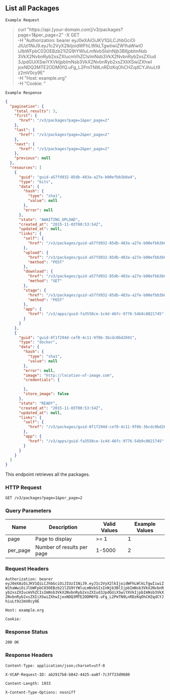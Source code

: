 ## List all Packages

```
Example Request
```

>curl "https://api.[your-domain.com]/v3/packages?page=1&per_page=2" -X GET \
	-H "Authorization: bearer eyJ0eXAiOiJKV1QiLCJhbGciOi
	JIUzI1NiJ9.eyJ1c2VyX2lkIjoidWFhLWlkLTgwIiwiZW1haWwiO
	iJlbWFpbC03OEBzb21lZG9tYWluLmNvbSIsInNjb3BlIjpbImNsb
	3VkX2NvbnRyb2xsZXIucmVhZCIsImNsb3VkX2NvbnRyb2xsZXIud
	3JpdGUiXSwiYXVkIjpbImNsb3VkX2NvbnRyb2xsZXIiXSwiZXhwI
	joxNDQ3MTE2ODM0fQ.uFg_L2PmTN9LnRDzKqOhCHZqdCYJhiuLt9
	z2mV0cy9E" \
	-H "Host: example.org" \
	-H "Cookie: "

```
Example Response
```

```json
{
  "pagination": {
    "total_results": 3,
    "first": {
      "href": "/v3/packages?page=1&per_page=2"
    },
    "last": {
      "href": "/v3/packages?page=2&per_page=2"
    },
    "next": {
      "href": "/v3/packages?page=2&per_page=2"
    },
    "previous": null
  },
  "resources": [
    {
      "guid": "guid-a57fd932-85db-483a-a27e-b00efbb3b0a4",
      "type": "bits",
      "data": {
        "hash": {
          "type": "sha1",
          "value": null
        },
        "error": null
      },
      "state": "AWAITING_UPLOAD",
      "created_at": "2015-11-03T00:53:54Z",
      "updated_at": null,
      "links": {
        "self": {
          "href": "/v3/packages/guid-a57fd932-85db-483a-a27e-b00efbb3b0a4"
        },
        "upload": {
          "href": "/v3/packages/guid-a57fd932-85db-483a-a27e-b00efbb3b0a4/upload",
          "method": "POST"
        },
        "download": {
          "href": "/v3/packages/guid-a57fd932-85db-483a-a27e-b00efbb3b0a4/download",
          "method": "GET"
        },
        "stage": {
          "href": "/v3/packages/guid-a57fd932-85db-483a-a27e-b00efbb3b0a4/droplets",
          "method": "POST"
        },
        "app": {
          "href": "/v3/apps/guid-fa3558ce-1c4d-46fc-9776-54b9c8021745"
        }
      }
    },
    {
      "guid": "guid-8f1f294d-cef8-4c11-9f0b-3bcdc0bd2691",
      "type": "docker",
      "data": {
        "hash": {
          "type": "sha1",
          "value": null
        },
        "error": null,
        "image": "http://location-of-image.com",
        "credentials": {

        },
        "store_image": false
      },
      "state": "READY",
      "created_at": "2015-11-03T00:53:54Z",
      "updated_at": null,
      "links": {
        "self": {
          "href": "/v3/packages/guid-8f1f294d-cef8-4c11-9f0b-3bcdc0bd2691"
        },
        "app": {
          "href": "/v3/apps/guid-fa3558ce-1c4d-46fc-9776-54b9c8021745"
        }
      }
    }
  ]
}
```

This endpoint retrieves all the packages.

### HTTP Request

`GET /v3/packages?page=1&per_page=2`

### Query Parameters

Name | Description | Valid Values | Example Values
--------- | ------- | ----------- | --------------
page | Page to display | >= 1 | 1
per_page | Number of results per page | 1-5000 | 2

### Request Headers

`Authorization: bearer eyJ0eXAiOiJKV1QiLCJhbGciOiJIUzI1NiJ9.eyJ1c2VyX2lkIjoidWFhLWlkLTgwIiwiZW1haWwiOiJlbWFpbC03OEBzb21lZG9tYWluLmNvbSIsInNjb3BlIjpbImNsb3VkX2NvbnRyb2xsZXIucmVhZCIsImNsb3VkX2NvbnRyb2xsZXIud3JpdGUiXSwiYXVkIjpbImNsb3VkX2NvbnRyb2xsZXIiXSwiZXhwIjoxNDQ3MTE2ODM0fQ.uFg_L2PmTN9LnRDzKqOhCHZqdCYJhiuLt9z2mV0cy9E`

`Host: example.org`

`Cookie:`


### Response Status

`200 OK`

### Response Headers

`Content-Type: application/json;charset=utf-8`

`X-VCAP-Request-ID: ab2917b8-b842-4425-aa8f-7c3ff33d9680`

`Content-Length: 1933`

`X-Content-Type-Options: nosniff`
